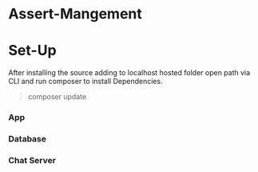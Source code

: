 # Assert-Mangement
# Set-Up
  After installing the source adding to localhost hosted folder open path via CLI and run composer to install Dependencies.
  > composer update
### App
### Database
### Chat Server
